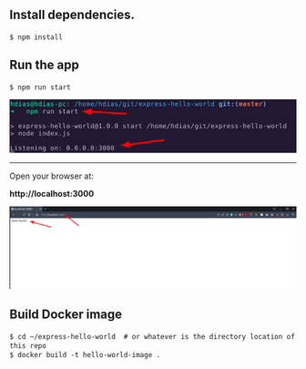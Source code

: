 ## Install dependencies.

```
$ npm install
```

## Run the app

```
$ npm run start
```
![terminal](docs/snap01.png)
<hr />
Open your browser at:

**http://localhost:3000**

![browser](docs/snap02.png)

## Build Docker image

```
$ cd ~/express-hello-world  # or whatever is the directory location of this repo
$ docker build -t hello-world-image .
```





